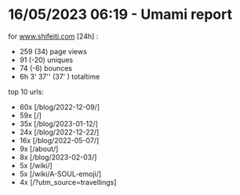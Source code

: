 # 16/05/2023 06:19 - Umami report
for www.shifeiti.com [24h] :

 - 259 (34) page views
 - 91 (-20) uniques
 - 74 (-6) bounces
 - 6h 3' 37'' (37' ) totaltime


top 10 urls:
 - 60x [/blog/2022-12-09/]
 - 59x [/]
 - 35x [/blog/2023-01-12/]
 - 24x [/blog/2022-12-22/]
 - 16x [/blog/2022-05-07/]
 - 9x [/about/]
 - 8x [/blog/2023-02-03/]
 - 5x [/wiki/]
 - 5x [/wiki/A-SOUL-emoji/]
 - 4x [/?utm_source=travellings]


